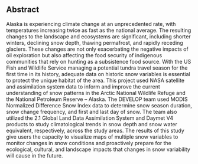 ## Abstract
Alaska is experiencing climate change at an unprecedented rate, with temperatures increasing twice as fast as the national average. The resulting changes to the landscape and ecosystems are significant, including shorter winters, declining snow depth, thawing permafrost, and rapidly receding glaciers. These changes are not only exacerbating the negative impacts of oil exploration but also affecting the food security of indigenous communities that rely on hunting as a subsistence food source. With the US Fish and Wildlife Service managing a potential tundra travel season for the first time in its history, adequate data on historic snow variables is essential to protect the unique habitat of the area. This project used NASA satellite and assimilation system data to inform and improve the current understanding of snow patterns in the Arctic National Wildlife Refuge and the National Petroleum Reserve – Alaska. The DEVELOP team used MODIS Normalized Difference Snow Index data to determine snow season duration, snow change frequency, and first and last day of snow. The team also utilized the 2.1 Global Land Data Assimilation System and Daymet V4 products to study climatological trends in snow depth and snow water equivalent, respectively, across the study areas. The results of this study give users the capacity to visualize maps of multiple snow variables to monitor changes in snow conditions and proactively prepare for the ecological, cultural, and landscape impacts that changes in snow variability will cause in the future.
